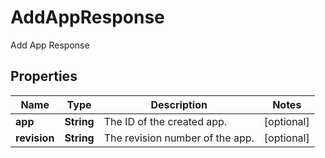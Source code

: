 

# AddAppResponse

Add App Response

## Properties

| Name | Type | Description | Notes |
|------------ | ------------- | ------------- | -------------|
|**app** | **String** | The ID of the created app. |  [optional] |
|**revision** | **String** | The revision number of the app. |  [optional] |



